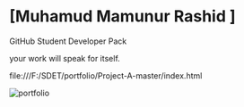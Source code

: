 # [Muhamud Mamunur Rashid ]

GitHub Student Developer Pack

your work will speak for itself.

file:///F:/SDET/portfolio/Project-A-master/index.html 




![portfolio](https://user-images.githubusercontent.com/78067017/152632129-81ea159f-223e-475c-95e1-fac7ad554816.PNG)
